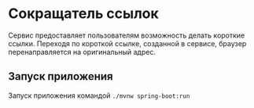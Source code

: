 # Сокращатель ссылок

Сервис предоставляет пользователям возможность делать короткие ссылки. Переходя по короткой ссылке, созданной в сервисе, браузер перенаправляется на оригинальный адрес.

## Запуск приложения

Запуск приложения командой `./mvnw spring-boot:run`
